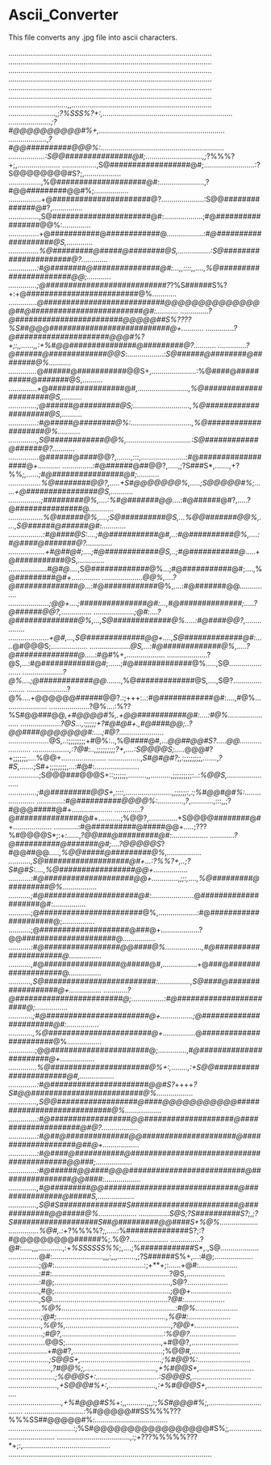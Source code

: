 # Ascii_Converter


This file converts any .jpg file into ascii characters.

....................................................................................................
....................................................................................................
....................................................................................................
....................................................................................................
....................................................................................................
....................................................................................................
.............................,,.....................................................................
.......................,;*?%SSS%?+:,................................................................
.....................;?#@@@@@@@@@@#%+,..............................................................
...................,?#@@##########@@@%:.............................................................
..................:S@@###############@#;............................,;*?%%%?+;,.....................
.................,S@##################@#;.........................:?S@@@@@@@@#S?;,..................
................,%@####################@#:......................,?#@@#########@@#%;.................
................+@######################@?.....................:S@@##############@#?,...............
...............,S@######################@#:...................;#@#################@@%:..............
...............+@###########@############@*..................:#@####################@S,.............
...............%@#########@#####@########@S,................:S@######################@?.............
..............:#@########@###############@#:...,,::::,,....,%@#######################@@;............
..............;@###########################?*?%S######S%?+:+@#########################@%............
..............*@###########################@@@@@@@@@@@@@@@##@#########################@#:...........
..............?@########################@@@@@##S%????%S##@@@###########################@+...........
..............?@#####################@@@#%?+;:,,......,,:+%#@@###############@#########@?...........
..............?@######@#############@@S*:..................:*S@######@########@########@%...........
..............*@######@###########@@S+,......................:%@####@##########@#######@S,..........
..............+@#################@#*,.........................,%@######################@S,..........
..............;@######@#########@S;............................,%@#####################@S,..........
..............:#@#####@########@%:..............................,%@####################@%...........
..............,S@############@@%,................................:S@############@######@?...........
...............*@######@####@@?,.......,:::,......................:#@##################@+...........
...............:#@######@##@@?,.....,;?S###S*,.......,+?%%*;,......;#@################@#;...........
................%@########@@?,.....+S#@@@@@@@%,.....;S@@@@@#%;......+@################@S,...........
................;#########@%,....:%#@#######@@*....:#@######@#?,.....?@###############@*............
.................%@######@%,....;S@##########@S,...%@@#######@@%,....,S@######@######@#:............
.................:#@####@S:....;#@###########@#,..:#@##########@%,....:#@####@#######@?.............
..................+#@##@#;....;#@############@S,..;#@###########@*.....+@###########@S,.............
...................*#@#@*....,S@#############@%...;#@###########@#;....,%@#########@#+..............
....................*@@%,....?@##############@*...:#@############@%,....:#@#######@@*...............
....................;@@+....;###############@#:...,#@##############;.....?@######@@?,...............
....................;@#:....?@##############@%,...,S@#############@%.....:#@####@@?,................
....................+@#,...,S@#############@@+....,S@#############@#:.....*@#@@@S;..................
....................*@S,...:#@#############@%,.....?@##############@*.....:#@#%+,...................
....................?@S,...:#@############@#;......;#@#############@%.....,S@*......................
....................?@%....;@############@@*.......,%@#############@S,....,S@?......................
....................?@%....+@@@@@@######@@?.:;+++:..:#@############@#:....,#@%......................
....................?@%....:%??%S#@@###@@*,+#@@@@#%,.+@@###########@#:....:#@%......................
....................?@S...,:;;;;;+?#@#@#+.,#@####@@;..?@@####@@@@@@@#:....;#@?......................
....................*@S,..:;;;;;;;;+#@%:..,%@####@#,...*@@##@@#S?****.....*@@*......................
..................,:?@#:..,;;;;;;;;;?+,....:S@@@@S;.....*@@@#?+;;;;;;,....%@@+......................
................,*S#@#@#?;,:;;;;;;;;,.......,?#S*,.......;S#+;;;;;;;;,...:#@#:......................
...............;S@@@###@@@S+::;;;;;;,.........,,..........,;;;;;;;;;:..:*%@@S,......................
..............;#@#########@@S+,::::,.......................,;;;;;;:,:;%#@@#@#%:.....................
.............:#@##########@@@@%:.............,?*,...........,:::,,;?#@@@#####@#+....................
.............?@###############@#+...........;%@@?,..............+S@@@@########@#+...................
............:#@##########@#####@@+.....;???%#@@@@S*;:+*:......,?@@###@#########@#:..................
............?@##########@#######@#;....?@@@@@S*?#@@##@@*.....,%@@#####@#########@%,.................
...........,S@###################@#+...:?%%?+,..;?S#@#S:....,%@#################@@+.................
...........:#@####################@@+.............,;;:,....,%@#########@#########@%.................
...........;#@#####################@#:.....................*@####################@#:................
...........;@#######################@%,...................:#@#####################@;................
...........;@####################@###@+...................?@@#####################@*................
...........:#@#################@@####@%..................,#@######################@*................
...........,#@#################@#####@#,.................+@###@###################@*................
...........,S@#########################:................,S@####@##################@+................
............?@########################@;................:#@#######################@;................
............;#@#######################@+................;@#######################@#:................
............,%@#######################@+................*@#######################@%.................
.............;@@######################@;..............,*#@#######################@+.................
..............%@######################@%+:,........,:+S@@#######################@#,.................
..............:#@######################@@#S?*++++*?S#@@#########################@%..................
..............,S@@##################@####@@@@@@@@@@@############################@%..................
..............:#@##################@@####################@####################@#@?..................
..............:#@##@##############@@#####################@###################@##@+..................
..............:#@####@###########@##########################################@@###;..................
..............:#@######@@####@@@##########################@################@@####:..................
..............,#@#########@@##############################@###############@#####S,..................
..............,S@#S###############S########################@############@@#####@%...................
...............S@S;?S##########S?;,;?S###################S##@#########@@####S+%@%...................
...............%@#,.:+*?%%%%?*;,.....:*%##############S?;:?#@@@@@@@@@######%;.%@?...................
...............?@#:.....,,,............,:+*%SSSSSS%%*;,....;%############S*,.,S@*...................
...............*@#:.........................,,,:,,,.........,;?S######S%+,...:#@;...................
...............;@#:............................................:;+**+;:......+@#:...................
...............:##:..........................................................?@S,...................
...............:#@;.........................................................,S@?....................
...............,#@;.........................................................;@@+....................
...............,S@*.........................................................?@#:....................
................%@%........................................................:#@%.....................
................;@#;......................................................,%@#:.....................
................,%@%,....................................................,?@@+......................
.................;#@?,..................................................:%@@?.......................
..................*@@S;...............................................,+#@@?,.......................
...................+#@#?,............................................;%@@#*,........................
....................;S@@S+,........................................;%#@@%:..........................
.....................,?#@@%;,...................................,+%#@@S+,...........................
.......................;%@@@S+:...............................:*S@@@S*,.............................
........................,+S@@@#%+:,.......................,:+%#@@@S+,...............................
..........................,+%#@@@#S%*+:,,..........,,,:;*%S#@@@#%;,.................................
.............................:*%#@@@@@##SS%%%???%%%SS##@@@@@#%*:....................................
................................:;*%S#@@@@@@@@@@@@@@@@@#S%*;,.......................................
....................................,:;+*???%%%%%???*+;:,...........................................
....................................................................................................
